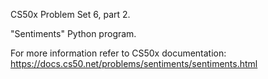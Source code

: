 
CS50x Problem Set 6, part 2.

"Sentiments" Python program.

For more information refer to CS50x documentation: https://docs.cs50.net/problems/sentiments/sentiments.html
